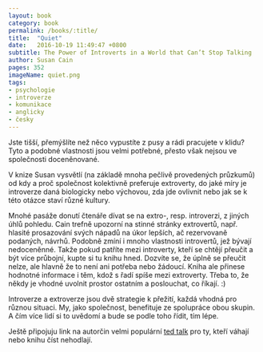 ```yaml
---
layout: book
category: book
permalink: /books/:title/
title:  "Quiet"
date:   2016-10-19 11:49:47 +0800
subtitle: The Power of Introverts in a World that Can’t Stop Talking
author: Susan Cain
pages: 352
imageName: quiet.png
tags:
- psychologie
- introverze
- komunikace
- anglicky
- česky
---
```

Jste tišší, přemýšlíte než něco vypustíte z pusy a rádi pracujete v klidu? Tyto a podobné vlastnosti jsou velmi potřebné, přesto však nejsou ve společnosti doceněnované.

V knize Susan vysvětlí (na základě mnoha pečlivě provedených průzkumů) od kdy a proč společnost kolektivně preferuje extroverty, do jaké míry je introverze daná biologicky nebo výchovou, zda jde ovlivnit nebo jak se k této otázce staví různé kultury.

Mnohé pasáže donutí čtenáře dívat se na extro-, resp. introverzi, z jiných úhlů pohledu. Cain trefně upozorní na stinné stránky extrovertů, např. hlasité prosazování svých nápadů na úkor lepších, ač rezervovaně podaných, návrhů. Podobně zmíní i mnoho vlastnosti introvertů, jež bývají nedoceněnné. Takže pokud patříte mezi introverty, kteří se chtějí přeučit a být více průbojní, kupte si tu knihu hned. Dozvíte se, že úplně se přeučit nelze, ale hlavně že to není ani potřeba nebo žádoucí. Kniha ale přinese hodnotné informace i těm, kdož s řadí spíše mezi extroverty. Třeba to, že někdy je vhodné uvolnit prostor ostatním a poslouchat, co říkají. :)

Introverze a extroverze jsou dvě strategie k přežití, každá vhodná pro různou situaci. My, jako společnost, benefituje ze spolupráce obou skupin. A čím více lidí si to uvědomí a bude se podle toho řídit, tím lépe.

Ještě připojuju link na autorčin velmi populární <a href="https://www.ted.com/talks/susan_cain_the_power_of_introverts">ted talk</a> pro ty, kteří váhají nebo knihu číst nehodlají.